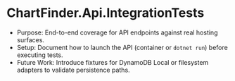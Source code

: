 # ChartFinder.Api.IntegrationTests

- Purpose: End-to-end coverage for API endpoints against real hosting surfaces.
- Setup: Document how to launch the API (container or `dotnet run`) before executing tests.
- Future Work: Introduce fixtures for DynamoDB Local or filesystem adapters to validate persistence paths.
